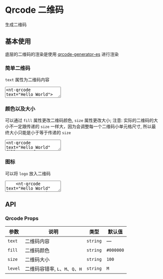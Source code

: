 # Qrcode 二维码

生成二维码

## 基本使用

底层的二维码的渲染是使用 [qrcode-generator-es](https://www.npmjs.com/package/qrcode-generator-es) 进行渲染

### 简单二维码

`text` 属性为二维码内容

<ClientOnly><CodePreview>
<textarea lang="vue-html">
<nt-qrcode text="Hello World"></nt-qrcode>
</textarea>
</CodePreview></ClientOnly>

### 颜色以及大小

可以通过 `fill` 属性更改二维码颜色, `size` 属性更改大小; 注意: 实际的二维码的大小不一定跟传递的 `size` 一样大，因为会调整每一个二维码小单元格尺寸, 所以最终大小只能是小于等于传递的 `size`

<ClientOnly><CodePreview>
<textarea lang="vue-html">
<nt-qrcode text="Hello World" fill="#4998f4" :size="120"></nt-qrcode>
</textarea>
</CodePreview></ClientOnly>

### 图标

可以将 `logo` 放入二维码

<ClientOnly>
  <CodePreview>
  <textarea lang="vue-html">
    <nt-qrcode text="Hello World" icon-src="/neatui-vue/img_loading.png"></nt-qrcode>
  </textarea>
  </CodePreview>
</ClientOnly>

## API

### Qrcode Props

| 参数    | 说明                             | 类型     | 默认值    |
| ------- | -------------------------------- | -------- | --------- |
| `text`  | 二维码内容                       | `string` | —         |
| `fill`  | 二维码颜色                       | `string` | `#000000` |
| `size`  | 二维码大小                       | `string` | `100`     |
| `level` | 二维码容错率, `L`、`M`、`Q`、`H` | `string` | `M`       |
